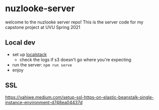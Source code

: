 # nuzlooke-server

welcome to the nuzlooke server repo! This is the server code for my capstone project at UVU Spring 2021

## Local dev

-  set up [localstack](https://dev.to/goodidea/how-to-fake-aws-locally-with-localstack-27me)
   -  check the logs if s3 doesn't go where you're expecting
-  run the server: `npm run serve`
-  enjoy

## SSL

<https://vahiwe.medium.com/setup-ssl-https-on-elastic-beanstalk-single-instance-environment-d748ea04437d>
